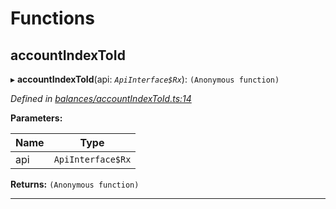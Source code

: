 

# Functions

<a id="accountindextoid"></a>

##  accountIndexToId

▸ **accountIndexToId**(api: *`ApiInterface$Rx`*): `(Anonymous function)`

*Defined in [balances/accountIndexToId.ts:14](https://github.com/polkadot-js/api/blob/a69cff1/packages/api-derive/src/balances/accountIndexToId.ts#L14)*

**Parameters:**

| Name | Type |
| ------ | ------ |
| api | `ApiInterface$Rx` |

**Returns:** `(Anonymous function)`

___

